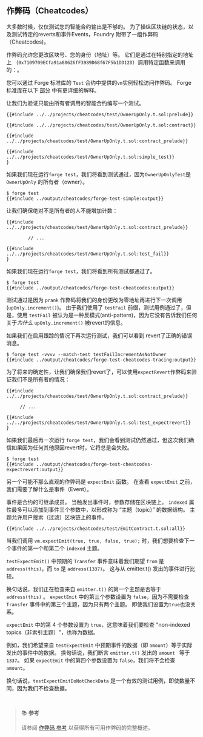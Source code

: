 ## 作弊码（Cheatcodes）

大多数时候，仅仅测试您的智能合约输出是不够的。 为了操纵区块链的状态，以及测试特定的reverts和事件Events，Foundry 附带了一组作弊码（Cheatcodes)。

作弊码允许您更改区块号、您的身份（地址）等。 它们是通过在特别指定的地址上 （`0x7109709ECfa91a80626fF3989D68f67F5b1DD12D`）调用特定函数来调用的：。

您可以通过 Forge 标准库的 `Test` 合约中提供的`vm`实例轻松访问作弊码。 Forge 标准库在以下 [部分](./forge-std.md) 中有更详细的解释。

让我们为验证只能由所有者调用的智能合约编写一个测试。

```solidity
{{#include ../../projects/cheatcodes/test/OwnerUpOnly.t.sol:prelude}}

{{#include ../../projects/cheatcodes/test/OwnerUpOnly.t.sol:contract}}

{{#include ../../projects/cheatcodes/test/OwnerUpOnly.t.sol:contract_prelude}}

{{#include ../../projects/cheatcodes/test/OwnerUpOnly.t.sol:simple_test}}
}
```

如果我们现在运行`forge test`，我们将看到测试通过，因为`OwnerUpOnlyTest`是 `OwnerUpOnly` 的所有者（owner）。

```ignore
$ forge test
{{#include ../output/cheatcodes/forge-test-simple:output}}
```

让我们确保绝对不是所有者的人不能增加计数：

```solidity
{{#include ../../projects/cheatcodes/test/OwnerUpOnly.t.sol:contract_prelude}}

        // ...

{{#include ../../projects/cheatcodes/test/OwnerUpOnly.t.sol:test_fail}}
}
```

如果我们现在运行`forge test`，我们将看到所有测试都通过了。

```ignore
$ forge test
{{#include ../output/cheatcodes/forge-test-cheatcodes:output}}
```

测试通过是因为 `prank` 作弊码将我们的身份更改为零地址再进行下一次调用 (`upOnly.increment()`)。 由于我们使用了 `testFail` 前缀，测试用例通过了，但是，使用 `testFail` 被认为是一种反模式(anti-pattern)，因为它没有告诉我们任何关于*为什么* `upOnly.increment()` 被revert的信息。

如果我们在启用跟踪的情况下再次运行测试，我们可以看到 revert了正确的错误消息。

```ignore
$ forge test -vvvv --match-test testFailIncrementAsNotOwner
{{#include ../output/cheatcodes/forge-test-cheatcodes-tracing:output}}
```

为了将来的确定性，让我们确保我们revert了，可以使用`expectRevert`作弊码来验证我们不是所有者的情况：

```solidity
{{#include ../../projects/cheatcodes/test/OwnerUpOnly.t.sol:contract_prelude}}

     // ...

{{#include ../../projects/cheatcodes/test/OwnerUpOnly.t.sol:test_expectrevert}}
}
```

如果我们最后再一次运行 `forge test`，我们会看到测试仍然通过，但这次我们确信如果因为任何其他原因revert时，它将总是会失败。

```ignore
$ forge test
{{#include ../output/cheatcodes/forge-test-cheatcodes-expectrevert:output}}
```

另一个可能不那么直观的作弊码是 `expectEmit` 函数。 在查看 `expectEmit` 之前，我们需要了解什么是事件（Event）。

事件是合约的可继承成员。 当触发出事件时，参数存储在区块链上。 `indexed` 属性最多可以添加到事件三个参数中，以形成称为 “主题（topic）” 的数据结构。 主题允许用户搜索（过滤）区块链上的事件。

```solidity
{{#include ../../projects/cheatcodes/test/EmitContract.t.sol:all}}
```

当我们调用 `vm.expectEmit(true, true, false, true);` 时，我们想要检查下一个事件的第一个和第二个 `indexed` 主题。

`testExpectEmit()` 中预期的 `Transfer` 事件意味着我们期望 `from` 是 `address(this)`，而 `to` 是 `address(1337)`。 这与从 emitter.t() 发出的事件进行比较。

换句话说，我们正在检查来自 `emitter.t()` 的第一个主题是否等于 `address(this)` 。 `expectEmit` 中的第三个参数设置为 `false`，因为不需要检查 `Transfer` 事件中的第三个主题，因为只有两个主题。 即使我们设置为`true`也没关系。

`expectEmit` 中的第 4 个参数设置为 `true`，这意味着我们要检查 "non-indexed topics（非索引主题）"，也称为数据。

例如，我们希望来自 `testExpectEmit` 中预期事件的数据（即 `amount`）等于实际发出的事件中的数据。 换句话说，我们断言 `emitter.t()` 发出的 `amount ` 等于 `1337`。 如果 `expectEmit` 中的第四个参数设置为 `false`，我们将不会检查 `amount`。

换句话说，`testExpectEmitDoNotCheckData` 是一个有效的测试用例，即使数量不同，因为我们不检查数据。

<br>

> 📚 **参考**
>
> 请参阅 [作弊码 参考](../cheatcodes/) 以获得所有可用作弊码的完整概述。